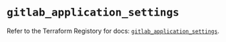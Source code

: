 # `gitlab_application_settings`

Refer to the Terraform Registory for docs: [`gitlab_application_settings`](https://registry.terraform.io/providers/gitlabhq/gitlab/15.11.0/docs/resources/application_settings).
